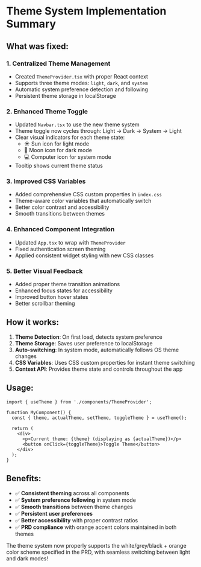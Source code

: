 # Theme System Implementation Summary

## What was fixed:

### 1. **Centralized Theme Management**
- Created `ThemeProvider.tsx` with proper React context
- Supports three theme modes: `light`, `dark`, and `system`
- Automatic system preference detection and following
- Persistent theme storage in localStorage

### 2. **Enhanced Theme Toggle**
- Updated `Navbar.tsx` to use the new theme system
- Theme toggle now cycles through: Light → Dark → System → Light
- Clear visual indicators for each theme state:
  - ☀️ Sun icon for light mode
  - 🌙 Moon icon for dark mode  
  - 💻 Computer icon for system mode
- Tooltip shows current theme status

### 3. **Improved CSS Variables**
- Added comprehensive CSS custom properties in `index.css`
- Theme-aware color variables that automatically switch
- Better color contrast and accessibility
- Smooth transitions between themes

### 4. **Enhanced Component Integration**
- Updated `App.tsx` to wrap with `ThemeProvider`
- Fixed authentication screen theming
- Applied consistent widget styling with new CSS classes

### 5. **Better Visual Feedback**
- Added proper theme transition animations
- Enhanced focus states for accessibility
- Improved button hover states
- Better scrollbar theming

## How it works:

1. **Theme Detection**: On first load, detects system preference
2. **Theme Storage**: Saves user preference to localStorage  
3. **Auto-switching**: In system mode, automatically follows OS theme changes
4. **CSS Variables**: Uses CSS custom properties for instant theme switching
5. **Context API**: Provides theme state and controls throughout the app

## Usage:

```tsx
import { useTheme } from './components/ThemeProvider';

function MyComponent() {
  const { theme, actualTheme, setTheme, toggleTheme } = useTheme();
  
  return (
    <div>
      <p>Current theme: {theme} (displaying as {actualTheme})</p>
      <button onClick={toggleTheme}>Toggle Theme</button>
    </div>
  );
}
```

## Benefits:

- ✅ **Consistent theming** across all components
- ✅ **System preference following** in system mode
- ✅ **Smooth transitions** between theme changes
- ✅ **Persistent user preferences**
- ✅ **Better accessibility** with proper contrast ratios
- ✅ **PRD compliance** with orange accent colors maintained in both themes

The theme system now properly supports the white/grey/black + orange color scheme specified in the PRD, with seamless switching between light and dark modes!